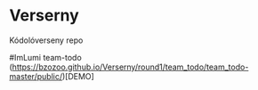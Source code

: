 # Verserny
Kódolóverseny repo

#ImLumi team-todo
(https://bzozoo.github.io/Verserny/round1/team_todo/team_todo-master/public/)[DEMO]
